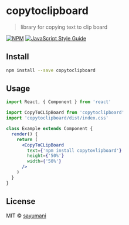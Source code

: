 # copytoclipboard

> library for copying text to clip board

[![NPM](https://img.shields.io/npm/v/copytoclipboard.svg)](https://www.npmjs.com/package/copytoclipboard) [![JavaScript Style Guide](https://img.shields.io/badge/code_style-standard-brightgreen.svg)](https://standardjs.com)

## Install

```bash
npm install --save copytoclipboard
```

## Usage

```jsx
import React, { Component } from 'react'

import CopyToCLipBoard from 'copytoclipboard'
import 'copytoclipboard/dist/index.css'

class Example extends Component {
  render() {
    return (
      <CopyToCLipBoard
        text={'npm install copytovlipboard'}
        height={'50%'}
        width={'50%'}
      />
    )
  }
}
```

## License

MIT © [sayumani](https://github.com/sayumani)
